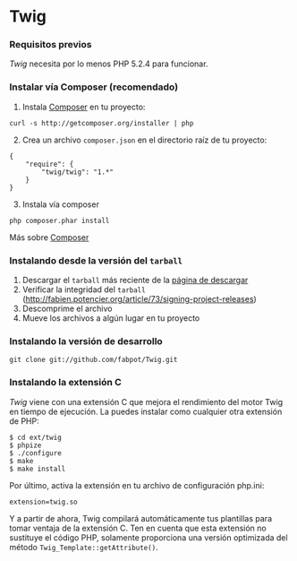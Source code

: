# Twig

### Requisitos previos
*Twig* necesita por lo menos PHP 5.2.4 para funcionar.

### Instalar vía Composer (recomendado)

1. Instala [Composer](https://getcomposer.org/download/) en tu proyecto:
```
curl -s http://getcomposer.org/installer | php
```

2. Crea un archivo ```composer.json``` en el directorio raíz de tu proyecto:
```
{
    "require": {
        "twig/twig": "1.*"
    }
}
```
3. Instala vía composer
```
php composer.phar install
```

Más sobre [Composer](https://getcomposer.org/doc/)

### Instalando desde la versión del ```tarball```

1. Descargar el ```tarball``` más reciente de la [página de descargar](https://github.com/twigphp/Twig/tags)
2. Verificar la integridad del ```tarball``` (http://fabien.potencier.org/article/73/signing-project-releases)
3. Descomprime el archivo
4. Mueve los archivos a algún lugar en tu proyecto

### Instalando la versión de desarrollo

```
git clone git://github.com/fabpot/Twig.git
```

### Instalando la extensión C

*Twig* viene con una extensión C que mejora el rendimiento del motor Twig en tiempo de ejecución. La puedes instalar como cualquier otra extensión de PHP:

```
$ cd ext/twig
$ phpize
$ ./configure
$ make
$ make install
```

Por último, activa la extensión en tu archivo de configuración php.ini:

```
extension=twig.so
```

Y a partir de ahora, Twig compilará automáticamente tus plantillas para tomar ventaja de la extensión C. Ten en cuenta que esta extensión no sustituye el código PHP, solamente proporciona una versión optimizada del método ```Twig_Template::getAttribute()```.

